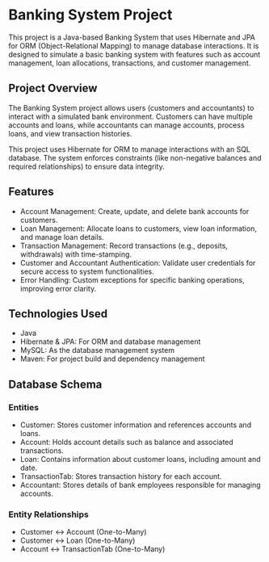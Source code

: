 # Banking System Project

This project is a Java-based Banking System that uses Hibernate and JPA for ORM (Object-Relational Mapping) to manage database interactions. It is designed to simulate a basic banking system with features such as account management, loan allocations, transactions, and customer management.


## Project Overview
The Banking System project allows users (customers and accountants) to interact with a simulated bank environment. Customers can have multiple accounts and loans, while accountants can manage accounts, process loans, and view transaction histories.

This project uses Hibernate for ORM to manage interactions with an SQL database. The system enforces constraints (like non-negative balances and required relationships) to ensure data integrity.

## Features
* Account Management: Create, update, and delete bank accounts for customers.
* Loan Management: Allocate loans to customers, view loan information, and manage loan details.
* Transaction Management: Record transactions (e.g., deposits, withdrawals) with time-stamping.
* Customer and Accountant Authentication: Validate user credentials for secure access to system functionalities.
* Error Handling: Custom exceptions for specific banking operations, improving error clarity.

## Technologies Used
* Java 
* Hibernate & JPA: For ORM and database management
* MySQL: As the database management system
* Maven: For project build and dependency management

## Database Schema
### Entities
* Customer: Stores customer information and references accounts and loans.
* Account: Holds account details such as balance and associated transactions.
* Loan: Contains information about customer loans, including amount and date.
* TransactionTab: Stores transaction history for each account.
* Accountant: Stores details of bank employees responsible for managing accounts.

### Entity Relationships
* Customer ↔ Account (One-to-Many)
* Customer ↔ Loan (One-to-Many)
* Account ↔ TransactionTab (One-to-Many)


